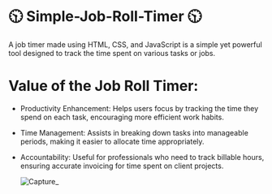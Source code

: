 # 🕥 Simple-Job-Roll-Timer 🕥

  A job timer made using HTML, CSS, and JavaScript is a simple yet powerful tool designed to track the time spent on various tasks or jobs.

 # Value of the Job Roll Timer:
- Productivity Enhancement:     Helps users focus by tracking the time they spend on each task, encouraging more efficient work habits.

- Time Management:    Assists in breaking down tasks into manageable periods, making it easier to allocate time appropriately.

- Accountability:    Useful for professionals who need to track billable hours, ensuring accurate invoicing for time spent on client projects.

   
   ![Capture_](https://github.com/user-attachments/assets/b7235b2b-999b-41c1-ab32-6457f3e8eec6)
